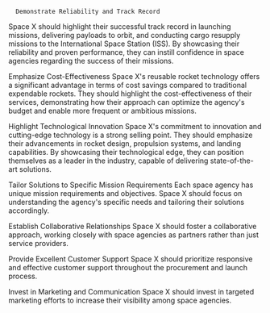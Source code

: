       Demonstrate Reliability and Track Record
Space X should highlight their successful track record in launching missions, delivering payloads to orbit, and conducting cargo resupply missions to the International Space Station (ISS). By showcasing their reliability and proven performance, they can instill confidence in space agencies regarding the success of their missions.

Emphasize Cost-Effectiveness
Space X's reusable rocket technology offers a significant advantage in terms of cost savings compared to traditional expendable rockets. They should highlight the cost-effectiveness of their services, demonstrating how their approach can optimize the agency's budget and enable more frequent or ambitious missions.

Highlight Technological Innovation
Space X's commitment to innovation and cutting-edge technology is a strong selling point. They should emphasize their advancements in rocket design, propulsion systems, and landing capabilities. By showcasing their technological edge, they can position themselves as a leader in the industry, capable of delivering state-of-the-art solutions.

Tailor Solutions to Specific Mission Requirements
Each space agency has unique mission requirements and objectives. Space X should focus on understanding the agency's specific needs and tailoring their solutions accordingly.

Establish Collaborative Relationships
Space X should foster a collaborative approach, working closely with space agencies as partners rather than just service providers.

Provide Excellent Customer Support
Space X should prioritize responsive and effective customer support throughout the procurement and launch process.

Invest in Marketing and Communication
Space X should invest in targeted marketing efforts to increase their visibility among space agencies.

